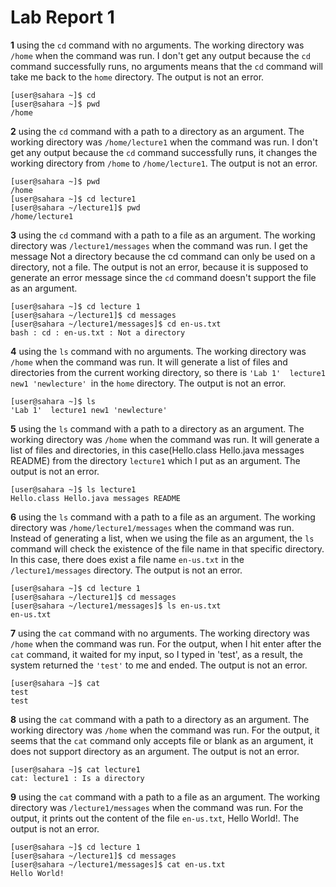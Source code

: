 # Lab Report 1
 
**1** using the `cd` command with no arguments.
    The working directory was `/home` when the command was run. I don't get any output because the `cd` command successfully runs, no arguments means that the `cd` command will take me back to the `home` directory. The output is not an error.
   
```
[user@sahara ~]$ cd
[user@sahara ~]$ pwd
/home
```
**2**  using the `cd` command with a path to a directory as an argument.
    The working directory was `/home/lecture1` when the command was run. I don't get any output because the `cd` command successfully runs, it changes the working directory from
   `/home` to `/home/lecture1`. The output is not an error. 
   
```
[user@sahara ~]$ pwd
/home
[user@sahara ~]$ cd lecture1
[user@sahara ~/lecture1]$ pwd
/home/lecture1
```

**3** using the `cd` command with a path to a file as an argument.
   The working directory was `/lecture1/messages` when the command was run. I get the message Not a directory because the cd command can only be used on a directory, not a file. The output is not an error, because it is supposed to generate an error message since the `cd` command doesn't support the file as an argument. 

```
[user@sahara ~]$ cd lecture 1
[user@sahara ~/lecture1]$ cd messages
[user@sahara ~/lecture1/messages]$ cd en-us.txt
bash : cd : en-us.txt : Not a directory
```

**4** using the `ls` command with no arguments.
    The working directory was `/home` when the command was run. It will generate a list of files and directories from the current working directory, so there is `'Lab 1'  lecture1 new1 'newlecture' `in the `home` directory. The output is not an error.

```
[user@sahara ~]$ ls
'Lab 1'  lecture1 new1 'newlecture'
```

**5**  using the `ls` command with a path to a directory as an argument.
     The working directory was `/home` when the command was run. It will generate a list of files and directories, in this case(Hello.class Hello.java messages README) from the directory `lecture1` which I put as an argument. The output is not an error. 

```
[user@sahara ~]$ ls lecture1
Hello.class Hello.java messages README
```

**6**  using the `ls` command with a path to a file as an argument.
     The working directory was `/home/lecture1/messages` when the command was run. Instead of generating a list, when we using the file as an argument, the `ls` command will check the existence of the file name in that specific directory. In this case, there does exist a file name `en-us.txt` in the `/lecture1/messages` directory. The output is not an error. 
```
[user@sahara ~]$ cd lecture 1
[user@sahara ~/lecture1]$ cd messages
[user@sahara ~/lecture1/messages]$ ls en-us.txt
en-us.txt
```

**7** using the `cat` command with no arguments.
    The working directory was `/home` when the command was run. For the output, when I hit enter after the `cat` command, it waited for my input, so I typed in 'test', as a result, the system returned the `'test'` to me and ended. The output is not an error. 

```
[user@sahara ~]$ cat
test
test
```

**8**  using the `cat` command with a path to a directory as an argument.
    The working directory was `/home` when the command was run. For the output, it seems that the `cat` command only accepts file or blank as an argument, it does not support directory as an argument. The output is not an error. 
    
```
[user@sahara ~]$ cat lecture1
cat: lecture1 : Is a directory
```

**9**   using the `cat` command with a path to a file as an argument.
    The working directory was `/lecture1/messages` when the command was run. For the output, it prints out the content of the file `en-us.txt`, Hello World!. The output is not an error. 
 ```
[user@sahara ~]$ cd lecture 1
[user@sahara ~/lecture1]$ cd messages
[user@sahara ~/lecture1/messages]$ cat en-us.txt
Hello World!
```
    



